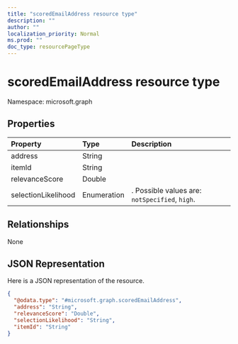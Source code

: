 ```yaml
---
title: "scoredEmailAddress resource type"
description: ""
author: ""
localization_priority: Normal
ms.prod: ""
doc_type: resourcePageType
---
```


# scoredEmailAddress resource type


Namespace: microsoft.graph



## Properties
|Property|Type|Description|
|:---|:---|:---|
|address|String||
|itemId|String||
|relevanceScore|Double||
|selectionLikelihood|Enumeration|. Possible values are: `notSpecified`, `high`.|

## Relationships
None

## JSON Representation
Here is a JSON representation of the resource.
<!-- {
  "blockType": "resource",
  "@odata.type": "microsoft.graph.scoredEmailAddress"
}
-->
``` json
{
  "@odata.type": "#microsoft.graph.scoredEmailAddress",
  "address": "String",
  "relevanceScore": "Double",
  "selectionLikelihood": "String",
  "itemId": "String"
}
```

